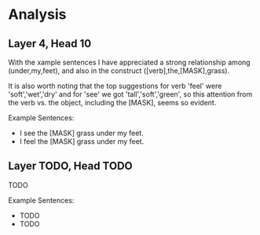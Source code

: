 # Analysis

## Layer 4, Head 10

With the xample sentences I have appreciated a strong relationship among (under,my,feet), 
and also in the construct ([verb],the,[MASK],grass).

It is also worth noting that the top suggestions for verb 'feel' were 'soft','wet','dry' and
for 'see' we got 'tall','soft','green', so this attention from the verb vs. the object, including the [MASK], seems so evident.

Example Sentences:
- I see the [MASK] grass under my feet.
- I feel the [MASK] grass under my feet.

## Layer TODO, Head TODO

TODO

Example Sentences:
- TODO
- TODO


